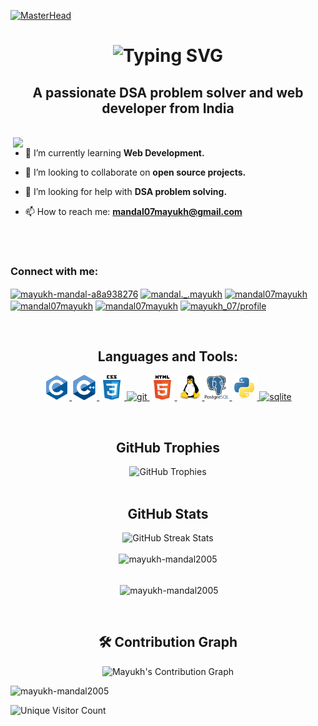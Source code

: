 [![MasterHead](https://camo.githubusercontent.com/4c3fd71b359cd5dfadc21247cde8f16ecbe5d41db8ac79ef28e3091ab02a8bef/68747470733a2f2f6d69722d73332d63646e2d63662e626568616e63652e6e65742f70726f6a6563745f6d6f64756c65732f6d61785f313230302f3831626234623136353638343031392e363430623630333864313333652e676966)](https://github.com/Mayukh-Mandal2005)
<h1>
  <p align="center">
    <img src="https://readme-typing-svg.herokuapp.com?font=Righteous&size=45&duration=3000&pause=1000&color=00FFFF&center=true&vCenter=true&width=800&height=60&lines=Hi+%F0%9F%91%8B+there!;I+am+Mayukh+Mandal!;Welcome+to+my+Github+Profile!" alt="Typing SVG" />
  </p>
</h1>

<h2 align="center">A passionate DSA problem solver and web developer from India</h2>

<br>

<img align="right" style="float:right; width: 500px;" src="https://images-wixmp-ed30a86b8c4ca887773594c2.wixmp.com/f/c83c004e-1370-4756-88e5-4071de797088/dgdq8br-09cc7ad6-a021-47a5-b0e0-917b12b0f7a7.gif?token=eyJ0eXAiOiJKV1QiLCJhbGciOiJIUzI1NiJ9.eyJzdWIiOiJ1cm46YXBwOjdlMGQxODg5ODIyNjQzNzNhNWYwZDQxNWVhMGQyNmUwIiwiaXNzIjoidXJuOmFwcDo3ZTBkMTg4OTgyMjY0MzczYTVmMGQ0MTVlYTBkMjZlMCIsIm9iaiI6W1t7InBhdGgiOiJcL2ZcL2M4M2MwMDRlLTEzNzAtNDc1Ni04OGU1LTQwNzFkZTc5NzA4OFwvZGdkcThici0wOWNjN2FkNi1hMDIxLTQ3YTUtYjBlMC05MTdiMTJiMGY3YTcuZ2lmIn1dXSwiYXVkIjpbInVybjpzZXJ2aWNlOmZpbGUuZG93bmxvYWQiXX0.tqRMtE-b2QiI2nnefNxSDMJvZCcYqFmq2ccg_Xfzqb8">

- 🌱 I’m currently learning **Web Development.**

- 👯 I’m looking to collaborate on **open source projects.**

- 🤝 I’m looking for help with **DSA problem solving.**

- 📫 How to reach me: **mandal07mayukh@gmail.com**


<br>

<br>


<h3 align="left">Connect with me:</h3>
<p align="left">
<a href="https://linkedin.com/in/mayukh-mandal-a8a938276" target="blank"><img align="center" src="https://raw.githubusercontent.com/rahuldkjain/github-profile-readme-generator/master/src/images/icons/Social/linked-in-alt.svg" alt="mayukh-mandal-a8a938276" height="30" width="40" /></a>
<a href="https://instagram.com/mandal._.mayukh" target="blank"><img align="center" src="https://raw.githubusercontent.com/rahuldkjain/github-profile-readme-generator/master/src/images/icons/Social/instagram.svg" alt="mandal._.mayukh" height="30" width="40" /></a>
<a href="https://www.hackerrank.com/mandal07mayukh" target="blank"><img align="center" src="https://raw.githubusercontent.com/rahuldkjain/github-profile-readme-generator/master/src/images/icons/Social/hackerrank.svg" alt="mandal07mayukh" height="30" width="40" /></a>
<a href="https://codeforces.com/profile/mandal07mayukh" target="blank"><img align="center" src="https://raw.githubusercontent.com/rahuldkjain/github-profile-readme-generator/master/src/images/icons/Social/codeforces.svg" alt="mandal07mayukh" height="30" width="40" /></a>
<a href="https://www.leetcode.com/mandal07mayukh" target="blank"><img align="center" src="https://raw.githubusercontent.com/rahuldkjain/github-profile-readme-generator/master/src/images/icons/Social/leet-code.svg" alt="mandal07mayukh" height="30" width="40" /></a>
<a href="https://auth.geeksforgeeks.org/user/mayukh_07/profile" target="blank"><img align="center" src="https://raw.githubusercontent.com/rahuldkjain/github-profile-readme-generator/master/src/images/icons/Social/geeks-for-geeks.svg" alt="mayukh_07/profile" height="30" width="40" /></a>
</p>

<br>


<h2 align="center">Languages and Tools:</h2>
<p align="center"> <a href="https://www.cprogramming.com/" target="_blank" rel="noreferrer"> <img src="https://raw.githubusercontent.com/devicons/devicon/master/icons/c/c-original.svg" alt="c" width="40" height="40"/> </a> <a href="https://www.w3schools.com/cpp/" target="_blank" rel="noreferrer"> <img src="https://raw.githubusercontent.com/devicons/devicon/master/icons/cplusplus/cplusplus-original.svg" alt="cplusplus" width="40" height="40"/> </a> <a href="https://www.w3schools.com/css/" target="_blank" rel="noreferrer"> <img src="https://raw.githubusercontent.com/devicons/devicon/master/icons/css3/css3-original-wordmark.svg" alt="css3" width="40" height="40"/> </a> <a href="https://git-scm.com/" target="_blank" rel="noreferrer"> <img src="https://www.vectorlogo.zone/logos/git-scm/git-scm-icon.svg" alt="git" width="40" height="40"/> </a> <a href="https://www.w3.org/html/" target="_blank" rel="noreferrer"> <img src="https://raw.githubusercontent.com/devicons/devicon/master/icons/html5/html5-original-wordmark.svg" alt="html5" width="40" height="40"/> </a> <a href="https://www.linux.org/" target="_blank" rel="noreferrer"> <img src="https://raw.githubusercontent.com/devicons/devicon/master/icons/linux/linux-original.svg" alt="linux" width="40" height="40"/> </a> <a href="https://www.postgresql.org" target="_blank" rel="noreferrer"> <img src="https://raw.githubusercontent.com/devicons/devicon/master/icons/postgresql/postgresql-original-wordmark.svg" alt="postgresql" width="40" height="40"/> </a> <a href="https://www.python.org" target="_blank" rel="noreferrer"> <img src="https://raw.githubusercontent.com/devicons/devicon/master/icons/python/python-original.svg" alt="python" width="40" height="40"/> </a> <a href="https://www.sqlite.org/" target="_blank" rel="noreferrer"> <img src="https://www.vectorlogo.zone/logos/sqlite/sqlite-icon.svg" alt="sqlite" width="40" height="40"/> </a> </p>

<br>

<h2 align="center">GitHub Trophies</h2>
<div align="center">
  <img src="https://github-profile-trophy.vercel.app/?username=mayukh-mandal2005&theme=radical&no-frame=true&margin-w=15&column=6" alt="GitHub Trophies" />
</div>

<br>

<h2 align="center">GitHub Stats</h2>
<div align="center">
  <img src="https://github-readme-streak-stats.herokuapp.com/?user=mayukh-mandal2005&theme=onedark" alt="GitHub Streak Stats" />
</div>
<br>
<div align="center">
  <img src="https://github-readme-stats.vercel.app/api/top-langs?username=mayukh-mandal2005&show_icons=true&theme=onedark&locale=en" alt="mayukh-mandal2005" />
</div>
<br>
<div align="center">
  <p>&nbsp;<img align="center" src="https://github-readme-stats.vercel.app/api?username=mayukh-mandal2005&show_icons=true&theme=onedark&locale=en" alt="mayukh-mandal2005" /></p>
</div>

<br>

<h2 align="center">🛠️ Contribution Graph</h2>
<p align="center">
  <img src="https://github-readme-activity-graph.vercel.app/graph?username=mayukh-mandal2005&theme=github-dark&hide_border=true" alt="Mayukh's Contribution Graph" />
</p>

<p align="left"> <img src="https://komarev.com/ghpvc/?username=mayukh-mandal2005&label=Profile%20views&color=0e75b6&style=flat" alt="mayukh-mandal2005" /> </p>

![Unique Visitor Count](https://visitor-badge.laobi.icu/badge?page_id=yourusername.yourrepo)
